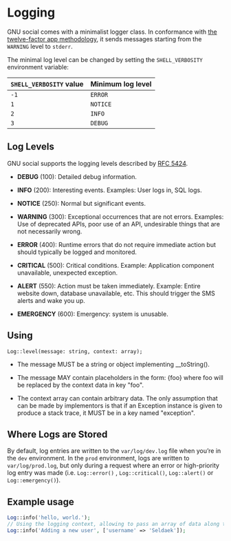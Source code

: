Logging
=======

GNU social comes with a minimalist logger class.
In conformance with [the twelve-factor app methodology](https://12factor.net/logs),
it sends messages starting from the `WARNING` level to `stderr`.

The minimal log level can be changed by setting the `SHELL_VERBOSITY` environment variable:


`SHELL_VERBOSITY` value | Minimum log level
------------------------|------------------
`-1`                    | `ERROR`
`1`                     | `NOTICE`
`2`                     | `INFO`
`3`                     | `DEBUG`

Log Levels
----------

GNU social supports the logging levels described by [RFC 5424](http://tools.ietf.org/html/rfc5424).

- **DEBUG** (100): Detailed debug information.

- **INFO** (200): Interesting events. Examples: User logs in, SQL logs.

- **NOTICE** (250): Normal but significant events.

- **WARNING** (300): Exceptional occurrences that are not errors. Examples:
  Use of deprecated APIs, poor use of an API, undesirable things that are not
  necessarily wrong.

- **ERROR** (400): Runtime errors that do not require immediate action but
  should typically be logged and monitored.

- **CRITICAL** (500): Critical conditions. Example: Application component
  unavailable, unexpected exception.

- **ALERT** (550): Action must be taken immediately. Example: Entire website
  down, database unavailable, etc. This should trigger the SMS alerts and wake
  you up.

- **EMERGENCY** (600): Emergency: system is unusable.

Using
-----

`Log::level(message: string, context: array);`

* The message MUST be a string or object implementing __toString().

* The message MAY contain placeholders in the form: {foo} where foo
will be replaced by the context data in key "foo".
 
* The context array can contain arbitrary data. The only assumption that
can be made by implementors is that if an Exception instance is given
to produce a stack trace, it MUST be in a key named "exception".

Where Logs are Stored
---------------------

By default, log entries are written to the `var/log/dev.log` file when you’re in the
`dev` environment. In the `prod` environment, logs are written to `var/log/prod.log`,
but only during a request where an error or high-priority log entry was made (i.e. `Log::error()` , `Log::critical()`, `Log::alert()` or `Log::emergency()`).

Example usage
-------------

```php
Log::info('hello, world.');
// Using the logging context, allowing to pass an array of data along the record:
Log::info('Adding a new user', ['username' => 'Seldaek']);
```